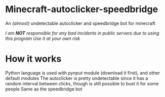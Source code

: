 # Minecraft-autoclicker-speedbridge
An _(almost)_ undetectable autoclicker and speedbridge bot for minecraft

_I am **NOT** responsible for any bad incidents in public servers due to using this program_
_Use it at your own risk_


# How it works
Python language is used with _pynput_ module (download it first), and other default modules
The autoclicker is pretty undetectable since it has a random interval between clicks, though is still possible to bust it for some people
Same as the speedbridge bot
